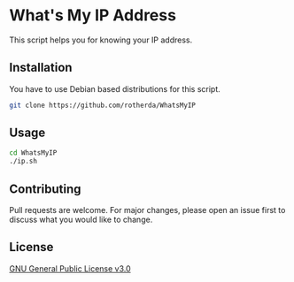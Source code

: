 # What's My IP Address

This script helps you for knowing your IP address.

## Installation

You have to use Debian based distributions for this script.

```bash
git clone https://github.com/rotherda/WhatsMyIP
```

## Usage

```bash
cd WhatsMyIP
./ip.sh
```

## Contributing
Pull requests are welcome. For major changes, please open an issue first to discuss what you would like to change.


## License
[GNU General Public License v3.0](https://choosealicense.com/licenses/gpl-3.0/)
